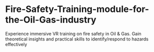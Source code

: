 # Fire-Safety-Training-module-for-the-Oil-Gas-industry
Experience immersive VR training on fire safety in Oil &amp; Gas. Gain theoretical insights and practical skills to identify/respond to hazards effectively
